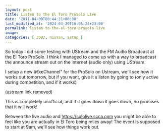 ```yaml
---
layout: post
title: Listen to the El Toro ProSolo Live
date: '2011-04-09T00:44:21+00:00'
last_modified_at: '2024-04-29T16:05:24+23:00'
permalink: listen-to-the-el-toro-prosolo-live
image:
categories: [ 350z, nissan, setup ]
---
```


So today I did some testing with UStream and the FM Audio Broadcast at the El Toro ProSolo. I think I managed to come up with a way to broadcast the announce stream out on the internet (audio only) using UStream.

I setup a new â€œChannel" for the ProSolo on Ustream, we'll see how it works out tomorrow, but if you want, give it a listen by going to (only active during competition, and if it works)

(ustream link removed)

This is completely unofficial, and if it goes down it goes down, no promises that it will work! 

Between the live audio and https://sololive.scca.com you might be able to feel like you are actually in El Toro being miles away! The event is supposed to start at 9am, we'll see how things work out.


